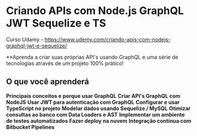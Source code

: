 # Criando APIs com Node.js GraphQL JWT Sequelize e TS

Curso Udamy - https://www.udemy.com/criando-apis-com-nodejs-graphql-jwt-e-sequelize/

**Aprenda a criar suas próprias API's usando GraphQL e uma série de tecnologias através de um projeto 100% prático!

## O que você aprenderá

**Principais conceitos e porque usar GraphQL**
**Criar API's GraphQL com NodeJS**
**Usar JWT para autenticação com GraphQL**
**Configurar e usar TypeScript no projeto**
**Modelar dados usando Sequelize / MySQL**
**Otimizar consultas ao banco com Data Loaders e AST**
**Implementar um ambiente de testes automatizados**
**Fazer deploy na nuvem**
**Integração contínua com Bitbucket Pipelines**
